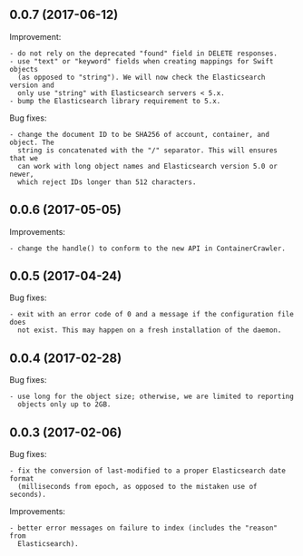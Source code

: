 ## 0.0.7 (2017-06-12)

Improvement:

    - do not rely on the deprecated "found" field in DELETE responses.
    - use "text" or "keyword" fields when creating mappings for Swift objects
      (as opposed to "string"). We will now check the Elasticsearch version and
      only use "string" with Elasticsearch servers < 5.x.
    - bump the Elasticsearch library requirement to 5.x.

Bug fixes:

    - change the document ID to be SHA256 of account, container, and object. The
      string is concatenated with the "/" separator. This will ensures that we
      can work with long object names and Elasticsearch version 5.0 or newer,
      which reject IDs longer than 512 characters.

## 0.0.6 (2017-05-05)

Improvements:

    - change the handle() to conform to the new API in ContainerCrawler.

## 0.0.5 (2017-04-24)

Bug fixes:

    - exit with an error code of 0 and a message if the configuration file does
      not exist. This may happen on a fresh installation of the daemon.

## 0.0.4 (2017-02-28)

Bug fixes:

    - use long for the object size; otherwise, we are limited to reporting
      objects only up to 2GB.

## 0.0.3 (2017-02-06)

Bug fixes:

    - fix the conversion of last-modified to a proper Elasticsearch date format
      (milliseconds from epoch, as opposed to the mistaken use of seconds).

Improvements:

    - better error messages on failure to index (includes the "reason" from
      Elasticsearch).
